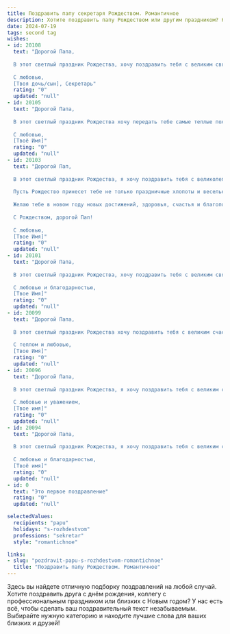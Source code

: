 ```yaml
---
title: Поздравить папу секретаря Рождеством. Романтичное
description: Хотите поздравить папу Рождеством или другим праздником? Наш ИИ создаст незабываемое поздравление, а вы обязательно выделитесь среди других.  
date: 2024-07-19
tags: second tag
wishes:
- id: 20108
  text: "Дорогой Папа,
  
  В этот светлый праздник Рождества, хочу поздравить тебя с великим святом. Пусть волшебство этой ночи наполнит твою жизнь новыми чудесами и радостью. Ты всегда был для меня примером силы и мудрости, и я благодарна за твою поддержку и любовь. Пусть Рождество принесет тебе мир и благополучие, а каждый новый день будет наполнен теплом семейного очага и улыбками близких. С Рождеством тебя, дорогой Папа!
  
  С любовью,
  [Твоя дочь/сын], Секретарь"
  rating: "0"
  updated: "null"
- id: 20105
  text: "Дорогой Папа,
  
  В этот светлый праздник Рождества хочу передать тебе самые теплые пожелания. Пусть этот день наполнит твою жизнь новыми радостями и романтическими моментами. Ты всегда был для меня примером профессионализма и заботы, и я благодарна за всё, что ты делаешь. Пусть Рождество принесет тебе столько же радости и уюта, сколько ты даришь другим. Счастья, здоровья и любви в Новом году!
  
  С любовью,
  [Твоё Имя]"
  rating: "0"
  updated: "null"
- id: 20103
  text: "Дорогой Пап,
  
  В этот светлый праздник Рождества, я хочу поздравить тебя с великолепным событием, которое наполняет сердца всех нас радостью и надеждой. Ты, как секретарь, всегда был опорой и утешением для нас, своим трудолюбием и внимательностью создавая гармонию вокруг.
  
  Пусть Рождество принесет тебе не только праздничные хлопоты и веселье, но и тихие моменты, когда ты сможешь отдохнуть и насладиться атмосферой любви и единения. Пусть твои дни будут наполнены теплом семейного очага, улыбками близких и мягким светом елочных гирлянд.
  
  Желаю тебе в новом году новых достижений, здоровья, счастья и благополучия. Пусть каждый день будет наполнен смыслом и радостью, а каждый вечер завершается успокаивающим сном.
  
  С Рождеством, дорогой Пап!
  
  С любовью,
  [Твое Имя]"
  rating: "0"
  updated: "null"
- id: 20101
  text: "Дорогой Папа,
  
  В этот светлый праздник Рождества, хочу поздравить тебя с великим святом. Пусть волшебство этой ночи наполнит твою жизнь новыми чудесами и радостью. Ты всегда был для меня примером силы, мудрости и нежности. Пусть твоя профессия секретаря приносит тебе удовлетворение и гордость, а Рождественские праздники — покой и семейное тепло.
  
  С любовью и благодарностью,
  [Твое Имя]"
  rating: "0"
  updated: "null"
- id: 20099
  text: "Дорогой Папа,
  
  В этот светлый праздник Рождества хочу поздравить тебя с великим счастьем и радостью. Пусть волшебство этого времени наполнит твою жизнь новыми чудесами и надеждой. Ты всегда был для меня примером силы и мудрости, и я благодарна за твою поддержку и любовь. Пусть каждый день нового года будет наполнен гармонией, здоровьем и успехом в твоей профессии секретаря, где ты так преуспеваешь.
  
  С теплом и любовью,
  [Твое Имя]"
  rating: "0"
  updated: "null"
- id: 20096
  text: "Дорогой Папа,
  
  В этот светлый праздник Рождества, я хочу поздравить тебя с великим святом. Пусть волшебство этой ночи наполнит твою жизнь новыми чудесами и радостью. Ты всегда был для меня примером силы, мудрости и нежности. Пусть каждый день в новом году будет наполнен любовью, здоровьем и благополучием.
  
  С любовью и уважением,
  [Твое имя]"
  rating: "0"
  updated: "null"
- id: 20094
  text: "Дорогой Папа,
  
  В этот светлый праздник Рождества, я хочу поздравить тебя с великим святом. Пусть волшебство этого времени наполнит твою жизнь новыми чудесами и радостью. Ты всегда был для меня примером силы, мудрости и нежности. Пусть твоя профессия секретаря приносит тебе удовлетворение и гордость, а в этот Рождественский вечер пусть твоё сердце бьётся в такт с небесными звёздами, исполненными романтики и надежд.
  
  С любовью и благодарностью,
  [Твоё имя]"
  rating: "0"
  updated: "null"
- id: 0
  text: "Это первое поздравление"
  rating: "0"
  updated: "null"

selectedValues:
  recipients: "papu"
  holidays: "s-rozhdestvom"
  professions: "sekretar"
  style: "romantichnoe"

links:
- slug: "pozdravit-papu-s-rozhdestvom-romantichnoe"
  title: "Поздравить папу Рождеством. Романтичное"
---
```


Здесь вы найдете отличную подборку поздравлений на любой случай. 
Хотите поздравить друга с днём рождения, коллегу с профессиональным праздником или близких с Новым годом? У нас есть всё, чтобы сделать ваш поздравительный текст незабываемым. Выбирайте нужную категорию и находите лучшие слова для ваших близких и друзей!

